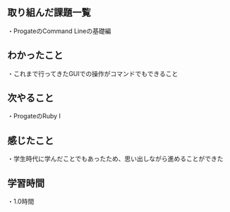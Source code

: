 ## 取り組んだ課題一覧
・ProgateのCommand Lineの基礎編

## わかったこと
・これまで行ってきたGUIでの操作がコマンドでもできること

## 次やること
・ProgateのRuby Ⅰ

## 感じたこと
・学生時代に学んだことでもあったため、思い出しながら進めることができた

## 学習時間
・1.0時間
